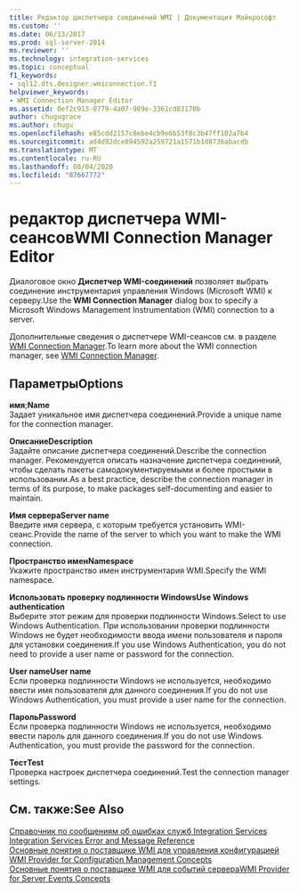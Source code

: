 ```yaml
---
title: Редактор диспетчера соединений WMI | Документация Майкрософт
ms.custom: ''
ms.date: 06/13/2017
ms.prod: sql-server-2014
ms.reviewer: ''
ms.technology: integration-services
ms.topic: conceptual
f1_keywords:
- sql12.dts.designer.wmiconnection.f1
helpviewer_keywords:
- WMI Connection Manager Editor
ms.assetid: 0ef2c913-0779-4a07-989e-3361cd83170b
author: chugugrace
ms.author: chugu
ms.openlocfilehash: e85cdd2157c8ebe4cb9e6b53f8c3b47ff102a7b4
ms.sourcegitcommit: ad4d92dce894592a259721a1571b1d8736abacdb
ms.translationtype: MT
ms.contentlocale: ru-RU
ms.lasthandoff: 08/04/2020
ms.locfileid: "87667772"
---
```

# <a name="wmi-connection-manager-editor"></a><span data-ttu-id="dfc54-102">редактор диспетчера WMI-сеансов</span><span class="sxs-lookup"><span data-stu-id="dfc54-102">WMI Connection Manager Editor</span></span>
  <span data-ttu-id="dfc54-103">Диалоговое окно **Диспетчер WMI-соединений** позволяет выбрать соединение инструментария управления Windows (Microsoft WMI) к серверу.</span><span class="sxs-lookup"><span data-stu-id="dfc54-103">Use the **WMI Connection Manager** dialog box to specify a Microsoft Windows Management Instrumentation (WMI) connection to a server.</span></span>  
  
 <span data-ttu-id="dfc54-104">Дополнительные сведения о диспетчере WMI-сеансов см. в разделе [WMI Connection Manager](connection-manager/wmi-connection-manager.md).</span><span class="sxs-lookup"><span data-stu-id="dfc54-104">To learn more about the WMI connection manager, see [WMI Connection Manager](connection-manager/wmi-connection-manager.md).</span></span>  
  
## <a name="options"></a><span data-ttu-id="dfc54-105">Параметры</span><span class="sxs-lookup"><span data-stu-id="dfc54-105">Options</span></span>  
 <span data-ttu-id="dfc54-106">**имя**;</span><span class="sxs-lookup"><span data-stu-id="dfc54-106">**Name**</span></span>  
 <span data-ttu-id="dfc54-107">Задает уникальное имя диспетчера соединений.</span><span class="sxs-lookup"><span data-stu-id="dfc54-107">Provide a unique name for the connection manager.</span></span>  
  
 <span data-ttu-id="dfc54-108">**Описание**</span><span class="sxs-lookup"><span data-stu-id="dfc54-108">**Description**</span></span>  
 <span data-ttu-id="dfc54-109">Задайте описание диспетчера соединений.</span><span class="sxs-lookup"><span data-stu-id="dfc54-109">Describe the connection manager.</span></span> <span data-ttu-id="dfc54-110">Рекомендуется описать назначение диспетчера соединений, чтобы сделать пакеты самодокументируемыми и более простыми в использовании.</span><span class="sxs-lookup"><span data-stu-id="dfc54-110">As a best practice, describe the connection manager in terms of its purpose, to make packages self-documenting and easier to maintain.</span></span>  
  
 <span data-ttu-id="dfc54-111">**Имя сервера**</span><span class="sxs-lookup"><span data-stu-id="dfc54-111">**Server name**</span></span>  
 <span data-ttu-id="dfc54-112">Введите имя сервера, с которым требуется установить WMI-сеанс.</span><span class="sxs-lookup"><span data-stu-id="dfc54-112">Provide the name of the server to which you want to make the WMI connection.</span></span>  
  
 <span data-ttu-id="dfc54-113">**Пространство имен**</span><span class="sxs-lookup"><span data-stu-id="dfc54-113">**Namespace**</span></span>  
 <span data-ttu-id="dfc54-114">Укажите пространство имен инструментария WMI.</span><span class="sxs-lookup"><span data-stu-id="dfc54-114">Specify the WMI namespace.</span></span>  
  
 <span data-ttu-id="dfc54-115">**Использовать проверку подлинности Windows**</span><span class="sxs-lookup"><span data-stu-id="dfc54-115">**Use Windows authentication**</span></span>  
 <span data-ttu-id="dfc54-116">Выберите этот режим для проверки подлинности Windows.</span><span class="sxs-lookup"><span data-stu-id="dfc54-116">Select to use Windows Authentication.</span></span> <span data-ttu-id="dfc54-117">При использовании проверки подлинности Windows не будет необходимости ввода имени пользователя и пароля для установки соединения.</span><span class="sxs-lookup"><span data-stu-id="dfc54-117">If you use Windows Authentication, you do not need to provide a user name or password for the connection.</span></span>  
  
 <span data-ttu-id="dfc54-118">**User name**</span><span class="sxs-lookup"><span data-stu-id="dfc54-118">**User name**</span></span>  
 <span data-ttu-id="dfc54-119">Если проверка подлинности Windows не используется, необходимо ввести имя пользователя для данного соединения.</span><span class="sxs-lookup"><span data-stu-id="dfc54-119">If you do not use Windows Authentication, you must provide a user name for the connection.</span></span>  
  
 <span data-ttu-id="dfc54-120">**Пароль**</span><span class="sxs-lookup"><span data-stu-id="dfc54-120">**Password**</span></span>  
 <span data-ttu-id="dfc54-121">Если проверка подлинности Windows не используется, необходимо ввести пароль для данного соединения.</span><span class="sxs-lookup"><span data-stu-id="dfc54-121">If you do not use Windows Authentication, you must provide the password for the connection.</span></span>  
  
 <span data-ttu-id="dfc54-122">**Тест**</span><span class="sxs-lookup"><span data-stu-id="dfc54-122">**Test**</span></span>  
 <span data-ttu-id="dfc54-123">Проверка настроек диспетчера соединений.</span><span class="sxs-lookup"><span data-stu-id="dfc54-123">Test the connection manager settings.</span></span>  
  
## <a name="see-also"></a><span data-ttu-id="dfc54-124">См. также:</span><span class="sxs-lookup"><span data-stu-id="dfc54-124">See Also</span></span>  
 <span data-ttu-id="dfc54-125">[Справочник по сообщениям об ошибках служб Integration Services](../../2014/integration-services/integration-services-error-and-message-reference.md) </span><span class="sxs-lookup"><span data-stu-id="dfc54-125">[Integration Services Error and Message Reference](../../2014/integration-services/integration-services-error-and-message-reference.md) </span></span>  
 <span data-ttu-id="dfc54-126">[Основные понятия о поставщике WMI для управления конфигурацией](../relational-databases/wmi-provider-configuration/wmi-provider-for-configuration-management.md) </span><span class="sxs-lookup"><span data-stu-id="dfc54-126">[WMI Provider for Configuration Management Concepts](../relational-databases/wmi-provider-configuration/wmi-provider-for-configuration-management.md) </span></span>  
 [<span data-ttu-id="dfc54-127">Основные понятия о поставщике WMI для событий сервера</span><span class="sxs-lookup"><span data-stu-id="dfc54-127">WMI Provider for Server Events Concepts</span></span>](../relational-databases/wmi-provider-server-events/wmi-provider-for-server-events-concepts.md)  
  
  
